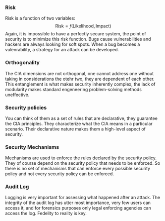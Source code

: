 ### Risk
Risk is a function of two variables:
$$
\text{Risk} = f(\text{Likelihood}, \text{Impact})
$$
Again, it is impossible to have a perfectly secure system, the point of security is to minimize this risk function.
Bugs cause vulnerabilities and hackers are always looking for soft spots. When a bug becomes a vulenrability, a strategy for an attack can be developed.
### Orthogonality
The CIA dimensions are not orthogonal, one cannot address one without taking in considerations the otehr two, they are dependent of each other.
This entanglement is what makes security inherently complex, the lack of modularity makes standard engeneering problem-solving methods uneffective.
### Security policies
You can think of them as a set of rules that are declarative, they guarantee the CIA principles. They characterize what the CIA means in a particular scenario. 
Their declarative nature makes them a high-level aspect of security.
### Security Mechanisms
Mechanisms are used to enforce the rules declared by the security policy. They of course depend on the security policy that needs to be enforced. So there is no set of mechanisms that can enforce every possible security policy and not every security policy can be enforced.
### Audit Log
Logging is very important for assessing what happened after an attack.
The integrity of the audit log has utter most importance, very few users can access it, and for forensics purposes only legal enforcing agencies can access the log. Fedelity to reality is key.
